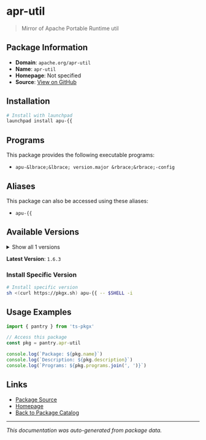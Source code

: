 # apr-util

> Mirror of Apache Portable Runtime util

## Package Information

- **Domain**: `apache.org/apr-util`
- **Name**: `apr-util`
- **Homepage**: Not specified
- **Source**: [View on GitHub](https://github.com/pkgxdev/pantry/tree/main/projects/apache.org/apr-util/package.yml)

## Installation

```bash
# Install with launchpad
launchpad install apu-{{
```

## Programs

This package provides the following executable programs:

- `apu-&lbrace;&lbrace; version.major &rbrace;&rbrace;-config`

## Aliases

This package can also be accessed using these aliases:

- `apu-{{`

## Available Versions

<details>
<summary>Show all 1 versions</summary>

- `1.6.3`

</details>

**Latest Version**: `1.6.3`

### Install Specific Version

```bash
# Install specific version
sh <(curl https://pkgx.sh) apu-{{ -- $SHELL -i
```

## Usage Examples

```typescript
import { pantry } from 'ts-pkgx'

// Access this package
const pkg = pantry.apr-util

console.log(`Package: ${pkg.name}`)
console.log(`Description: ${pkg.description}`)
console.log(`Programs: ${pkg.programs.join(', ')}`)
```

## Links

- [Package Source](https://github.com/pkgxdev/pantry/tree/main/projects/apache.org/apr-util/package.yml)
- [Homepage](#)
- [Back to Package Catalog](../package-catalog.md)

---

*This documentation was auto-generated from package data.*
